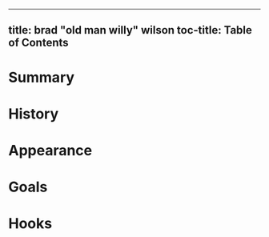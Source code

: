 
---
title: brad "old man willy" wilson
toc-title: Table of Contents
---

# Summary

# History

# Appearance

# Goals

# Hooks



